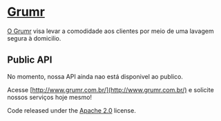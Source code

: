 # [Grumr](http://www.grumr.com.br/)

[O Grumr](http://www.grumr.com.br/) visa levar a comodidade aos clientes por meio de uma lavagem segura à domicilio.

## Public API

No momento, nossa API ainda nao está disponivel ao publico.

Acesse [http://www.grumr.com.br/](http://www.grumr.com.br/) e solicite nossos serviços hoje mesmo!

Code released under the [Apache 2.0](https://github.com/IronSummitMedia/startbootstrap-agency/blob/gh-pages/LICENSE) license.